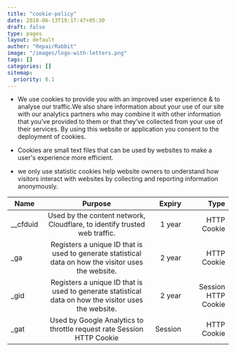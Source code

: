```yaml
---
title: "cookie-policy"
date: 2018-06-13T19:17:47+05:30
draft: false
type: pages
layout: default
auther: "RepairRabbit"
image: "/images/logo-with-letters.png"
tags: []
categories: []
sitemap:
  priority: 0.1
---
```



* We use cookies to provide you with an improved user experience & to analyse our traffic.We also share information about your use of our site with our analytics partners who may combine it with other information that you’ve provided to them or that they’ve collected from your use of their services.
By using this website or application you consent to the deployment of cookies.

* Cookies are small text files that can be used by websites to make a user's experience more efficient.

* we only use statistic cookies help website owners to understand how visitors interact with websites by collecting and reporting information anonymously.

| Name | Purpose | Expiry | Type |
| ------------- |:-------------:| -----:| -----:|
| __cfduid | Used by the content network, Cloudflare, to identify trusted web traffic. | 1 year | HTTP Cookie |
| _ga | Registers a unique ID that is used to generate statistical data on how the visitor uses the website. | 2 year | HTTP Cookie |
| _gid | Registers a unique ID that is used to generate statistical data on how the visitor uses the website. | 2 year | Session HTTP Cookie |
| _gat | Used by Google Analytics to throttle request rate Session HTTP Cookie | Session | HTTP Cookie |
